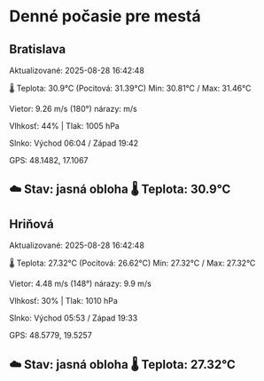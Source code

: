 ﻿# Denné počasie pre mestá

## Bratislava
Aktualizované: 2025-08-28 16:42:48

🌡️ Teplota: 30.9°C 
(Pocitová: 31.39°C)
Min: 30.81°C / Max: 31.46°C

Vietor: 9.26 m/s    (180°) 
nárazy:  m/s

Vlhkosť: 44% | Tlak: 1005 hPa

Slnko: Východ 06:04 / Západ 19:42

GPS: 48.1482, 17.1067

☁️ Stav: jasná obloha        🌡️ Teplota: 30.9°C
---

## Hriňová
Aktualizované: 2025-08-28 16:42:48

🌡️ Teplota: 27.32°C 
(Pocitová: 26.62°C)
Min: 27.32°C / Max: 27.32°C

Vietor: 4.48 m/s (148°)
nárazy: 9.9 m/s

Vlhkosť: 30% | Tlak: 1010 hPa

Slnko: Východ 05:53 / Západ 19:33

GPS: 48.5779, 19.5257

☁️ Stav: jasná obloha        🌡️ Teplota: 27.32°C
---
